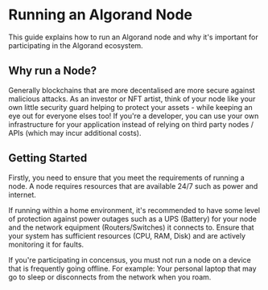 # Running an Algorand Node

This guide explains how to run an Algorand node and why it's important for participating in the Algorand ecosystem.

## Why run a Node?

Generally blockchains that are more decentalised are more secure against malicious attacks.
As an investor or NFT artist, think of your node like your own little security guard helping to protect your assets - while keeping an eye out for everyone elses too!
If you're a developer, you can use your own infrastructure for your application instead of relying on third party nodes / APIs (which may incur additional costs).

## Getting Started

Firstly, you need to ensure that you meet the requirements of running a node.
A node requires resources that are available 24/7 such as power and internet.

If running within a home environment, it's recommended to have some level of protection against power outages such as a UPS (Battery) for your node and the network equipment (Routers/Switches) it connects to.
Ensure that your system has sufficient resources (CPU, RAM, Disk) and are actively monitoring it for faults.

If you're participating in concensus, you must not run a node on a device that is frequently going offline.
For example: Your personal laptop that may go to sleep or disconnects from the network when you roam.
